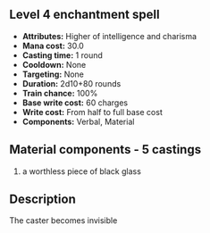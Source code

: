 ## Level 4 enchantment spell

- **Attributes:** Higher of intelligence and charisma
- **Mana cost:** 30.0
- **Casting time:** 1 round
- **Cooldown:** None
- **Targeting:** None
- **Duration:** 2d10+80 rounds
- **Train chance:** 100%
- **Base write cost:** 60 charges
- **Write cost:** From half to full base cost
- **Components:** Verbal, Material

## Material components - 5 castings

1. a worthless piece of black glass

## Description

The caster becomes invisible

